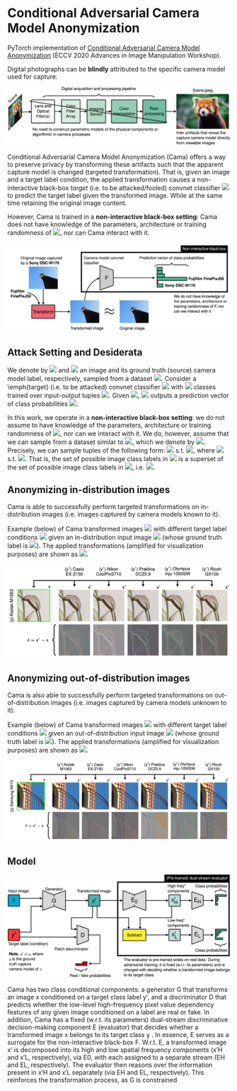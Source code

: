 # Conditional Adversarial Camera Model Anonymization

PyTorch implementation of [Conditional Adversarial Camera Model Anonymization](https://arxiv.org/abs/2002.07798) (ECCV 2020 Advances in Image Manipulation Workshop).

Digital photographs can be **blindly** attributed to the specific camera model used for capture.

![blind-att](images/blind-att.png)

Conditional Adversarial Camera Model Anonymization (Cama) offers a way to preserve privacy by transforming these artifacts such that the apparent capture model is changed (targeted transformation). That is, given an image and a target label condition, the applied transformation causes a non-interactive black-box *target* (i.e. to be attacked/fooled) convnet classifier <img src="https://render.githubusercontent.com/render/math?math=\large F"> to predict the target label given the transformed image. While at the same time retaining the original image content.

However, Cama is trained in a **non-interactive black-box setting**: Cama does not have knowledge of the parameters, architecture or training randomness of <img src="https://render.githubusercontent.com/render/math?math=\large F">, nor can Cama interact with it. 

![blind-att](images/cam-anon.png)

## Attack Setting and Desiderata
We denote by <img src="https://render.githubusercontent.com/render/math?math=\large x\in\mathbb{R}^d"> and <img src="https://render.githubusercontent.com/render/math?math=\large y\in\mathbb{N}_c=\{1,\dots,c\}"> an image and its ground truth (source) camera model label, respectively, sampled from a dataset <img src="https://render.githubusercontent.com/render/math?math=\large p_{\text{data}}">. Consider a \emph{target} (i.e. to be attacked) convnet classifier <img src="https://render.githubusercontent.com/render/math?math=\large F"> with <img src="https://render.githubusercontent.com/render/math?math=\large c"> classes trained over input-output tuples <img src="https://render.githubusercontent.com/render/math?math=\large (x,y)\sim p_{\mathrm{data}}(x,y)">. Given <img src="https://render.githubusercontent.com/render/math?math=\large x">, <img src="https://render.githubusercontent.com/render/math?math=\large F"> outputs a prediction vector of class probabilities <img src="https://render.githubusercontent.com/render/math?math=\large {F:x\mapsto F(x)\in[0,1]^{c}}">.

In this work, we operate in a **non-interactive black-box setting**: we do not assume to have knowledge of the parameters, architecture or training randomness of <img src="https://render.githubusercontent.com/render/math?math=\large F">, nor can we interact with it. We do, however, assume that we can sample from a dataset similar to <img src="https://render.githubusercontent.com/render/math?math=\large p_{\mathrm{data}}">, which we denote by <img src="https://render.githubusercontent.com/render/math?math=\large q_{\mathrm{data}}">. Precisely, we can sample tuples of the following form: <img src="https://render.githubusercontent.com/render/math?math=\large (x,y)\sim q_{\text{data}}(x,y)"> s.t. <img src="https://render.githubusercontent.com/render/math?math=\large y\in\mathbb{N}_{c^\prime}">, where <img src="https://render.githubusercontent.com/render/math?math=\large (x,y)\sim q_{\text{data}}(x,y)"> s.t. <img src="https://render.githubusercontent.com/render/math?math=\large c^\prime \leq c">. That is, the set of possible image class labels in <img src="https://render.githubusercontent.com/render/math?math=\large p_{\text{data}}"> is a superset of the set of possible image class labels in <img src="https://render.githubusercontent.com/render/math?math=\large Q_{\text{data}}">, i.e. <img src="https://render.githubusercontent.com/render/math?math=\large \mathbb{N}_{c}\supseteq \mathbb{N}_{c^\prime}">.

<!-- Suppose $(x,y)\sim q_{\text{data}}(x,y)$ and $y^\prime \in\mathbb{N}_{c^\prime}$, where $y^\prime \neq y$ is a target label. Our aim is to learn a function $G:(x,y^\prime)\mapsto x^\prime \approx x$ s.t. the maximum probability satisfies $\argmax_{i} F(x^\prime)_i=y^\prime$. This is known as a \emph{targeted} attack, whereas the maximum probability of an \emph{untargeted} attack must satisfy $\arg \max_{i} F(x^\prime)_i\neq y$. This work focuses on targeted attacks. -->


<!-- Significantly, the applied transformations do not alter an image's content and are (largely) imperceptible.


That is, a *target* (i.e. to be attacked) convnet classifier F

That is, we wish to learn how to transform the artefacts of images based on target camera model label conditions such that the classifier F outputs the target label. While at the same time retaining the image content.

However, we operate in a non-interactive black-box setting: we do not assume to have knowledge of the parameters, architecture or training randomness of F, nor can we interact with it.  -->




## Anonymizing in-distribution images
Cama is able to successfully perform targeted transformations on in-distribution images (i.e. images captured by camera models known to it).

Example (below) of Cama transformed images <img src="https://render.githubusercontent.com/render/math?math=\large x^\prime"> with different target label conditions <img src="https://render.githubusercontent.com/render/math?math=\large y^\prime"> given an in-distribution input image <img src="https://render.githubusercontent.com/render/math?math=\large x"> (whose ground truth label is <img src="https://render.githubusercontent.com/render/math?math=\large y">). The applied transformations (amplified for visualization purposes) are shown as <img src="https://render.githubusercontent.com/render/math?math=\large \delta">.

![inDist-example](images/flower.png)



## Anonymizing out-of-distribution images
Cama is also able to successfully perform targeted transformations on out-of-distribution images (i.e. images captured by camera models unknown to it).

Example (below) of Cama transformed images <img src="https://render.githubusercontent.com/render/math?math=\large x^\prime"> with different target label conditions <img src="https://render.githubusercontent.com/render/math?math=\large y^\prime"> given an out-of-distribution input image <img src="https://render.githubusercontent.com/render/math?math=\large x"> (whose ground truth label is <img src="https://render.githubusercontent.com/render/math?math=\large y">). The applied transformations (amplified for visualization purposes) are shown as <img src="https://render.githubusercontent.com/render/math?math=\large \delta">.

![outDist-example](images/building.png)

## Model
![cama-model](images/model.png)

Cama has two class conditional components: a generator G that transforms an image x conditioned on a target class label y′, and a discriminator D that predicts whether the low-level high-frequency pixel value dependency features of any given image conditioned on a label are real or fake. In addition, Cama has a fixed (w.r.t. its parameters) dual-stream discriminative decision-making component E (evaluator) that decides whether a transformed image x belongs to its target class y . In essence, E serves as a surrogate for the non-interactive black-box F. W.r.t. E, a transformed image x′ is decomposed into its high and low spatial frequency components (x′H and x′L, respectively), via E0, with each assigned to a separate stream (EH and EL, respectively). The evaluator then reasons over the information present in x′H and x′L separately (via EH and EL, respectively). This reinforces the transformation process, as G is constrained
